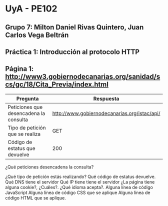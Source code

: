 # UyA - PE102
## Grupo 7: Milton Daniel Rivas Quintero, Juan Carlos Vega Beltrán
## Práctica 1: **Introducción al protocolo HTTP**



## Página 1:  http://www3.gobiernodecanarias.org/sanidad/scs/gc/18/Cita_Previa/index.html

| Pregunta | Respuesta |
| ------ | ----------- |
| Peticiones que desencadena la consulta | http://www.gobiernodecanarias.org/istac/api/ |
| Tipo de petición que se realiza        | GET|
| Código de estatus que devuelve         | 200 |


 ¿Qué peticiones desencadena la consulta?

 ¿Qué tipo de petición estás realizando?
 Qué código de estatus devuelve.
Qué DNS tiene el servidor
Qué IP tiene tiene el servidor
¿La página tiene alguna cookie?, ¿Cuáles?.
¿Qué idioma acepta?.
Alguna línea de código JavaScript
Alguna línea de código CSS que se aplique
Alguna línea de código HTML que se aplique.
